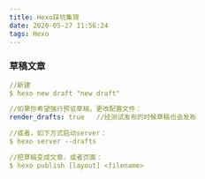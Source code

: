 ```yaml
---
title: Hexo踩坑集锦
date: 2020-05-27 11:56:24
tags: Hexo
---
```

### 草稿文章
```yaml
//新建
$ hexo new draft "new draft"
```

```yaml
//如果你希望强行预览草稿，更改配置文件：
render_drafts: true   //经测试发布的时候草稿也会发布

//或者，如下方式启动server：
$ hexo server --drafts

//把草稿变成文章，或者页面：
$ hexo publish [layout] <filename>
```


